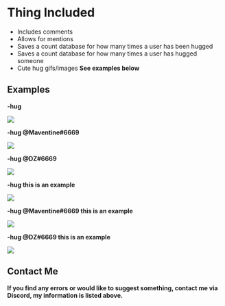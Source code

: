 # Thing Included
- Includes comments
- Allows for mentions
- Saves a count database for how many times a user has been hugged
- Saves a count database for how many times a user has hugged someone
- Cute hug gifs/images
**See examples below**

## Examples
**-hug**

![](https://cdn.discordapp.com/attachments/724940659240337441/741335534030553268/image0.png)

**-hug @Maventine#6669**

![](https://cdn.discordapp.com/attachments/724940659240337441/741333767750156288/image0.png)

**-hug @DZ#6669**

![](https://cdn.discordapp.com/attachments/724940659240337441/741336260551114833/image0.png)

**-hug this is an example**

![](https://cdn.discordapp.com/attachments/724940659240337441/741338562263515317/image0.png)

**-hug @Maventine#6669 this is an example**

![](https://cdn.discordapp.com/attachments/724940659240337441/741337891569008780/image0.png)

**-hug @DZ#6669 this is an example**

![](https://cdn.discordapp.com/attachments/724940659240337441/741338562263515317/image0.png)

## Contact Me
**If you find any errors or would like to suggest something, contact me via Discord, my information is listed above.**
